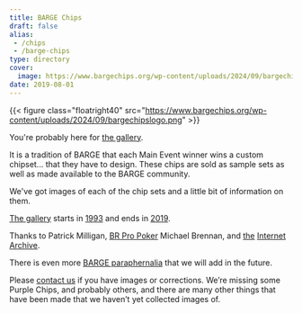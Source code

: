```yaml
---
title: BARGE Chips
draft: false
alias: 
 - /chips
 - /barge-chips
type: directory
cover:
  image: https://www.bargechips.org/wp-content/uploads/2024/09/bargechipslogo.png
date: 2019-08-01
---
```


{{< figure class="floatright40"
    src="https://www.bargechips.org/wp-content/uploads/2024/09/bargechipslogo.png" >}}

You're probably here for [the gallery](gallery/).

It is a tradition of BARGE that each Main Event winner wins a custom
chipset... that they have to design.  These chips are sold as sample sets as well
as made available to the BARGE community.

We've got images of each of the chip sets and a little bit of information on
them.

[The gallery](gallery/) starts in [1993](gallery/1993/) and ends in [2019](gallery/2019/).

Thanks to Patrick Milligan, 
[BR Pro Poker](https://brpropoker.com/)
Michael Brennan,
and 
[the](https://web.archive.org/web/20120811021227/http://bargechips.acesquared.com/)
[Internet](https://web.archive.org/web/20120623142829/http://www.pokerart.com/)
[Archive](https://web.archive.org/web/20180902101041/https://bargechips.org/).

There is even more [BARGE paraphernalia](../paraphernalia/) that we will add in the future. 

Please [contact us](mailto:tim.showalter@gmail.com) if you have images or
corrections. We&#8217;re missing some Purple Chips, and probably others, and
there are many other things that have been made that we haven&#8217;t yet
collected images of.
